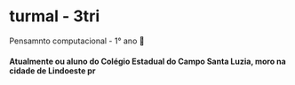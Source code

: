 # turmal - 3tri
Pensamnto computacional - 1° ano :new_moon_with_face:
#### Atualmente ou aluno do Colégio Estadual do Campo Santa Luzia, moro na cidade de Lindoeste pr
####

